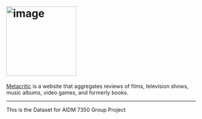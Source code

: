 # <img width="186" alt="image" src="https://user-images.githubusercontent.com/113169589/227984151-822c14eb-783f-4427-8c43-a512f893905d.png"> 
[Metacritic](http://www.metacritic.com) is a website that aggregates reviews of films, television shows, music albums, video games, and formerly books.

----------------------------------------------------------------------------------------------------------------------------------
This is the Dataset for AIDM 7350 Group Project

